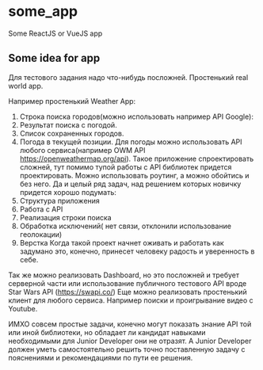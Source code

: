 # some_app
Some ReactJS or VueJS app

## Some idea for app
Для тестового задания надо что-нибудь посложней. Простенький real world app.

Например простенький Weather App:
1. Строка поиска городов(можно использовать например API Google):
2. Результат поиска с погодой.
3. Список сохраненных городов.
4. Погода в текущей позиции.
Для погоды можно использовать API любого сервиса(например OWM API https://openweathermap.org/api).
Такое приложение спроектировать сложней, тут помимо тупой работы с API библиотек придется проектировать.
Можно использовать роутинг, а можно обойтись и без него. Да и целый ряд задач, над решением которых новичку придется хорошо подумать:
1. Структура приложения
2. Работа с API
3. Реализация строки поиска
4. Обработка исключений( нет связи, отклонили использование геолокации)
5. Верстка
Когда такой проект начнет оживать и работать как задумано это, конечно, принесет человеку радость и уверенность в себе.

Так же можно реализовать Dashboard, но это посложней и требует серверной части или использование публичного тестового API вроде Star Wars API (https://swapi.co/)
Еще можно реализовать простенький клиент для любого сервиса. Например поиски и проигрывание видео c Youtube.

ИМХО совсем простые задачи, конечно могут показать знание API той или иной библиотеки, но обладает ли кандидат навыками необходимыми для Junior Developer они не отразят. А Junior Developer должен уметь самостоятельно решить точно поставленную задачу с пояснениями и рекомендациями по пути ее решения.
